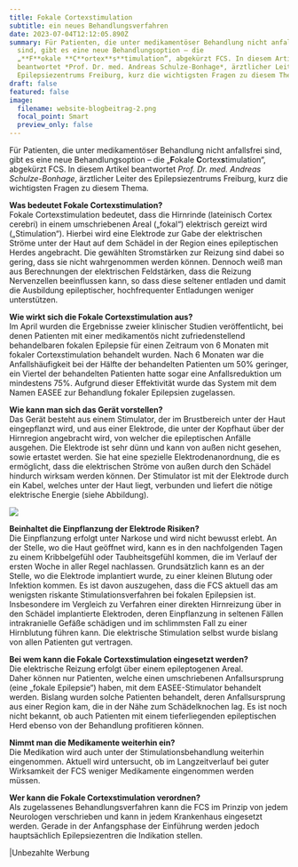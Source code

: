 ```yaml
---
title: Fokale Cortexstimulation
subtitle: ein neues Behandlungsverfahren
date: 2023-07-04T12:12:05.890Z
summary: Für Patienten, die unter medikamentöser Behandlung nicht anfallsfrei
  sind, gibt es eine neue Behandlungsoption – die
  „**F**okale **C**ortex**s**timulation“, abgekürzt FCS. In diesem Artikel
  beantwortet *Prof. Dr. med. Andreas Schulze-Bonhage*, ärztlicher Leiter des
  Epilepsiezentrums Freiburg, kurz die wichtigsten Fragen zu diesem Thema.
draft: false
featured: false
image:
  filename: website-blogbeitrag-2.png
  focal_point: Smart
  preview_only: false
---
```

Für Patienten, die unter medikamentöser Behandlung nicht anfallsfrei sind, gibt es eine neue Behandlungsoption – die „**F**okale **C**ortex**s**timulation“, abgekürzt FCS. In diesem Artikel beantwortet *Prof. Dr. med. Andreas Schulze-Bonhage*, ärztlicher Leiter des Epilepsiezentrums Freiburg, kurz die wichtigsten Fragen zu diesem Thema. 

**Was bedeutet Fokale Cortexstimulation?**\
Fokale Cortexstimulation bedeutet, dass die Hirnrinde (lateinisch Cortex cerebri) in einem umschriebenen Areal („fokal“) elektrisch gereizt wird („Stimulation“). Hierbei wird eine Elektrode zur Gabe der elektrischen Ströme unter der Haut auf dem Schädel in der Region eines epileptischen Herdes angebracht. Die gewählten Stromstärken zur Reizung sind dabei so gering, dass sie nicht wahrgenommen werden können. Dennoch weiß man aus Berechnungen der elektrischen Feldstärken, dass die Reizung Nervenzellen beeinflussen kann, so dass diese seltener entladen und damit die Ausbildung epileptischer, hochfrequenter Entladungen weniger unterstützen.

**Wie wirkt sich die Fokale Cortexstimulation aus?**\
Im April wurden die Ergebnisse zweier klinischer Studien veröffentlicht, bei denen Patienten mit einer medikamentös nicht zufriedenstellend behandelbaren fokalen Epilepsie für einen Zeitraum von 6 Monaten mit fokaler Cortexstimulation behandelt wurden. Nach 6 Monaten war die Anfallshäufigkeit bei der Hälfte der behandelten Patienten um 50% geringer, ein Viertel der behandelten Patienten hatte sogar eine Anfallsreduktion um mindestens 75%. Aufgrund dieser Effektivität wurde das System mit dem Namen EASEE zur Behandlung fokaler Epilepsien zugelassen.

**Wie kann man sich das Gerät vorstellen?**\
Das Gerät besteht aus einem Stimulator, der im Brustbereich unter der Haut eingepflanzt wird, und aus einer Elektrode, die unter der Kopfhaut über der Hirnregion angebracht wird, von welcher die epileptischen Anfälle ausgehen. Die Elektrode ist sehr dünn und kann von außen nicht gesehen, sowie ertastet werden. Sie hat eine spezielle Elektrodenanordnung, die es ermöglicht, dass die elektrischen Ströme von außen durch den Schädel hindurch wirksam werden können. Der Stimulator ist mit der Elektrode durch ein Kabel, welches unter der Haut liegt, verbunden und liefert die nötige elektrische Energie (siehe Abbildung).

![](screenshot-2023-06-02-at-16.51.28.png)

**Beinhaltet die Einpflanzung der Elektrode Risiken?**\
Die Einpflanzung erfolgt unter Narkose und wird nicht bewusst erlebt. An der Stelle, wo die Haut geöffnet wird, kann es in den nachfolgenden Tagen zu einem Kribbelgefühl oder Taubheitsgefühl kommen, die im Verlauf der ersten Woche in aller Regel nachlassen. Grundsätzlich kann es an der Stelle, wo die Elektrode implantiert wurde, zu einer kleinen Blutung oder Infektion kommen. Es ist davon auszugehen, dass die FCS aktuell das am wenigsten riskante Stimulationsverfahren bei fokalen Epilepsien ist. Insbesondere im Vergleich zu Verfahren einer direkten Hirnreizung über in den Schädel implantierte Elektroden, deren Einpflanzung in seltenen Fällen intrakranielle Gefäße schädigen und im schlimmsten Fall zu einer Hirnblutung führen kann. Die elektrische Stimulation selbst wurde bislang von allen Patienten gut vertragen.

**Bei wem kann die Fokale Cortexstimulation eingesetzt werden?**\
Die elektrische Reizung erfolgt über einem epileptogenen Areal. Daher können nur Patienten, welche einen umschriebenen Anfallsursprung (eine „fokale Epilepsie“) haben, mit dem EASEE-Stimulator behandelt werden. Bislang wurden solche Patienten behandelt, deren Anfallsursprung aus einer Region kam, die in der Nähe zum Schädelknochen lag. Es ist noch nicht bekannt, ob auch Patienten mit einem tieferliegenden epileptischen Herd ebenso von der Behandlung profitieren können.

**Nimmt man die Medikamente weiterhin ein?**\
Die Medikation wird auch unter der Stimulationsbehandlung weiterhin eingenommen. Aktuell wird untersucht, ob im Langzeitverlauf bei guter Wirksamkeit der FCS weniger Medikamente eingenommen werden müssen. 

**Wer kann die Fokale Cortexstimulation verordnen?**\
Als zugelassenes Behandlungsverfahren kann die FCS im Prinzip von jedem Neurologen verschrieben und kann in jedem Krankenhaus eingesetzt werden. Gerade in der Anfangsphase der Einführung werden jedoch hauptsächlich Epilepsiezentren die Indikation stellen.

\|Unbezahlte Werbung